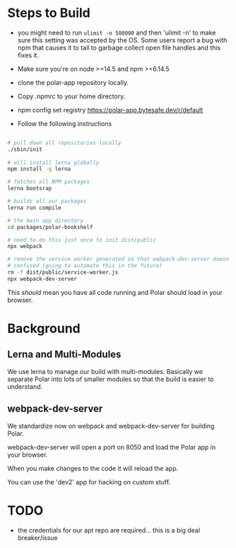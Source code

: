 
# Steps to Build 

- you might need to run ```ulimit -n 500000``` and then 'ulimit -n' to make sure
  this setting was accepted by the OS.  Some users report a bug with npm that 
  causes it to tail to garbage collect open file handles and this fixes it.

- Make sure you're on node >=14.5 and npm >=6.14.5
- clone the polar-app repository locally.
- Copy .npmrc to your home directory.  
- npm config set registry https://polar-app.bytesafe.dev/r/default

- Follow the following instructions

```bash

# pull down all repositories locally
./sbin/init
                            
# will install lerna globally
npm install -g lerna                   

# fetches all NPM packages
lerna bootsrap                         

# builds all our packages 
lerna run compile                      

# the main app directory
cd packages/polar-bookshelf            

# need to do this just once to init dist/public
npx webpack                            

# remove the service worker generated so that webpack-dev-server doesn't get
# confused (going to automate this in the future)
rm -f dist/public/service-worker.js  
npx webpack-dev-server
```

This *should* mean you have all code running and Polar should load in your 
browser.

# Background

## Lerna and Multi-Modules

We use lerna to manage our build with multi-modules.  Basically we separate 
Polar into lots of smaller modules so that the build is easier to understand.

## webpack-dev-server

We standardize now on webpack and webpack-dev-server for building Polar. 

webpack-dev-server will open a port on 8050 and load the Polar app in your 
browser.

When you make changes to the code it will reload the app.

You can use the 'dev2' app for hacking on custom stuff.  

# TODO

- the credentials for our apt repo are required... this is a big deal breaker/issue
